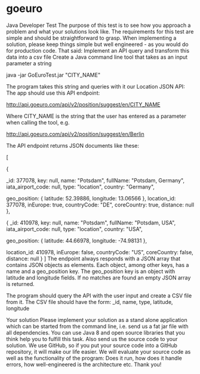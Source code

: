 # goeuro
Java Developer Test
The purpose of this test is to see how you approach a problem and what your solutions look like. The requirements for this test are simple and should be straightforward to grasp. When implementing a solution, please keep things simple but well engineered - as you would do for production code. That said: Implement an API query and transform this data into a csv file Create a Java command line tool that takes as an input parameter a string

java -jar GoEuroTest.jar "CITY_NAME"

The program takes this string and queries with it our Location JSON API: The app should use this API endpoint:

http://api.goeuro.com/api/v2/position/suggest/en/CITY_NAME

Where CITY_NAME is the string that the user has entered as a parameter when calling the tool, e.g.

http://api.goeuro.com/api/v2/position/suggest/en/Berlin

The API endpoint returns JSON documents like these:

[

 {

 _id: 377078,
 key: null,
 name: "Potsdam",
 fullName: "Potsdam, Germany",
 iata_airport_code: null,
 type: "location",
 country: "Germany",

 geo_position: {
 latitude: 52.39886,
 longitude: 13.06566
 },
 location_id: 377078,
 inEurope: true,
 countryCode: "DE",
 coreCountry: true,
 distance: null
 },

 {
 _id: 410978,
 key: null,
 name: "Potsdam",
 fullName: "Potsdam, USA",
 iata_airport_code: null,
 type: "location",
 country: "USA",

 geo_position: {
 latitude: 44.66978,
 longitude: -74.98131
 },

 location_id: 410978,
 inEurope: false,
 countryCode: "US",
 coreCountry: false,
 distance: null
 }
 ]
The endpoint always responds with a JSON array that contains JSON objects as elements. Each object, among other keys, has a name and a geo_position key. The geo_position key is an object with latitude and longitude fields. If no matches are found an empty JSON array is returned.

The program should query the API with the user input and create a CSV file from it. The CSV file should have the form: _id, name, type, latitude, longitude

Your solution
Please implement your solution as a stand alone application which can be started from the command line, i.e. send us a fat jar file with all dependencies. You can use Java 8 and open source libraries that you think help you to fulfill this task. Also send us the source code to your solution. We use GitHub, so if you put your source code into a GitHub repository, it will make our life easier. We will evaluate your source code as well as the functionality of the program: Does it run, how does it handle errors, how well-engineered is the architecture etc. Thank you!